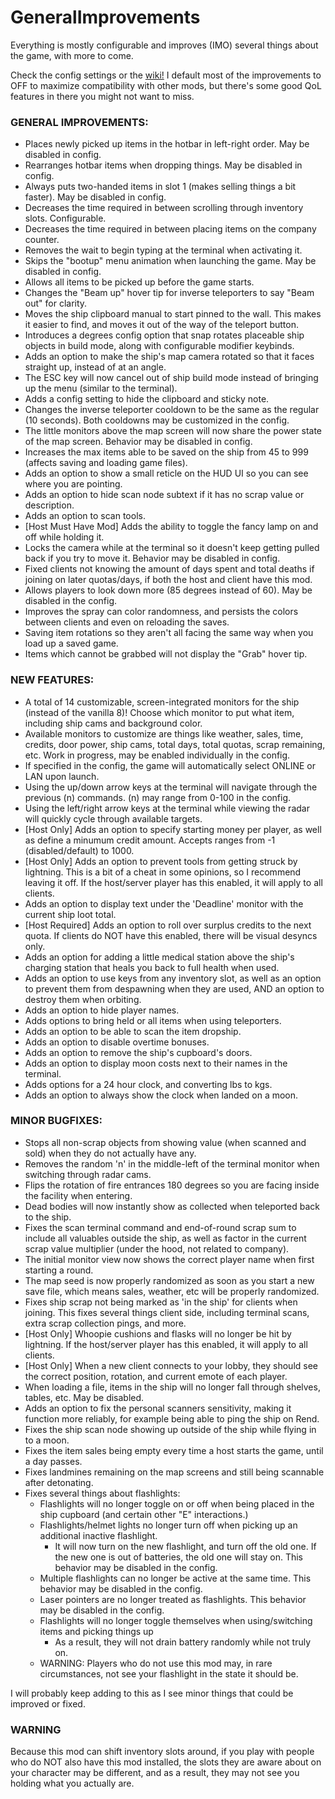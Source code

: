 # GeneralImprovements

Everything is mostly configurable and improves (IMO) several things about the game, with more to come.

Check the config settings or the [wiki!](https://thunderstore.io/c/lethal-company/p/ShaosilGaming/GeneralImprovements/wiki/) I default most of the improvements to OFF to maximize compatibility with other mods, but there's some good QoL features in there you might not want to miss.

### GENERAL IMPROVEMENTS:
* Places newly picked up items in the hotbar in left-right order. May be disabled in config.
* Rearranges hotbar items when dropping things. May be disabled in config.
* Always puts two-handed items in slot 1 (makes selling things a bit faster). May be disabled in config.
* Decreases the time required in between scrolling through inventory slots. Configurable.
* Decreases the time required in between placing items on the company counter.
* Removes the wait to begin typing at the terminal when activating it.
* Skips the "bootup" menu animation when launching the game. May be disabled in config.
* Allows all items to be picked up before the game starts.
* Changes the "Beam up" hover tip for inverse teleporters to say "Beam out" for clarity.
* Moves the ship clipboard manual to start pinned to the wall. This makes it easier to find, and moves it out of the way of the teleport button.
* Introduces a degrees config option that snap rotates placeable ship objects in build mode, along with configurable modifier keybinds.
* Adds an option to make the ship's map camera rotated so that it faces straight up, instead of at an angle.
* The ESC key will now cancel out of ship build mode instead of bringing up the menu (similar to the terminal).
* Adds a config setting to hide the clipboard and sticky note.
* Changes the inverse teleporter cooldown to be the same as the regular (10 seconds). Both cooldowns may be customized in the config.
* The little monitors above the map screen will now share the power state of the map screen. Behavior may be disabled in config.
* Increases the max items able to be saved on the ship from 45 to 999 (affects saving and loading game files).
* Adds an option to show a small reticle on the HUD UI so you can see where you are pointing.
* Adds an option to hide scan node subtext if it has no scrap value or description.
* Adds an option to scan tools.
* [Host Must Have Mod] Adds the ability to toggle the fancy lamp on and off while holding it.
* Locks the camera while at the terminal so it doesn't keep getting pulled back if you try to move it. Behavior may be disabled in config.
* Fixed clients not knowing the amount of days spent and total deaths if joining on later quotas/days, if both the host and client have this mod.
* Allows players to look down more (85 degrees instead of 60). May be disabled in the config.
* Improves the spray can color randomness, and persists the colors between clients and even on reloading the saves.
* Saving item rotations so they aren't all facing the same way when you load up a saved game.
* Items which cannot be grabbed will not display the "Grab" hover tip.

### NEW FEATURES:
* A total of 14 customizable, screen-integrated monitors for the ship (instead of the vanilla 8)! Choose which monitor to put what item, including ship cams and background color.
* Available monitors to customize are things like weather, sales, time, credits, door power, ship cams, total days, total quotas, scrap remaining, etc. Work in progress, may be enabled individually in the config.
* If specified in the config, the game will automatically select ONLINE or LAN upon launch.
* Using the up/down arrow keys at the terminal will navigate through the previous (n) commands. (n) may range from 0-100 in the config.
* Using the left/right arrow keys at the terminal while viewing the radar will quickly cycle through available targets.
* [Host Only] Adds an option to specify starting money per player, as well as define a minumum credit amount. Accepts ranges from -1 (disabled/default) to 1000.
* [Host Only] Adds an option to prevent tools from getting struck by lightning. This is a bit of a cheat in some opinions, so I recommend leaving it off. If the host/server player has this enabled, it will apply to all clients.
* Adds an option to display text under the 'Deadline' monitor with the current ship loot total.
* [Host Required] Adds an option to roll over surplus credits to the next quota. If clients do NOT have this enabled, there will be visual desyncs only.
* Adds an option for adding a little medical station above the ship's charging station that heals you back to full health when used.
* Adds an option to use keys from any inventory slot, as well as an option to prevent them from despawning when they are used, AND an option to destroy them when orbiting.
* Adds an option to hide player names.
* Adds options to bring held or all items when using teleporters.
* Adds an option to be able to scan the item dropship.
* Adds an option to disable overtime bonuses.
* Adds an option to remove the ship's cupboard's doors.
* Adds an option to display moon costs next to their names in the terminal.
* Adds options for a 24 hour clock, and converting lbs to kgs.
* Adds an option to always show the clock when landed on a moon.

### MINOR BUGFIXES:
* Stops all non-scrap objects from showing value (when scanned and sold) when they do not actually have any.
* Removes the random 'n' in the middle-left of the terminal monitor when switching through radar cams.
* Flips the rotation of fire entrances 180 degrees so you are facing inside the facility when entering.
* Dead bodies will now instantly show as collected when teleported back to the ship.
* Fixes the scan terminal command and end-of-round scrap sum to include all valuables outside the ship, as well as factor in the current scrap value multiplier (under the hood, not related to company).
* The initial monitor view now shows the correct player name when first starting a round.
* The map seed is now properly randomized as soon as you start a new save file, which means sales, weather, etc will be properly randomized.
* Fixes ship scrap not being marked as 'in the ship' for clients when joining. This fixes several things client side, including terminal scans, extra scrap collection pings, and more.
* [Host Only] Whoopie cushions and flasks will no longer be hit by lightning. If the host/server player has this enabled, it will apply to all clients.
* [Host Only] When a new client connects to your lobby, they should see the correct position, rotation, and current emote of each player.
* When loading a file, items in the ship will no longer fall through shelves, tables, etc. May be disabled.
* Adds an option to fix the personal scanners sensitivity, making it function more reliably, for example being able to ping the ship on Rend.
* Fixes the ship scan node showing up outside of the ship while flying in to a moon.
* Fixes the item sales being empty every time a host starts the game, until a day passes.
* Fixes landmines remaining on the map screens and still being scannable after detonating.
* Fixes several things about flashlights:
	* Flashlights will no longer toggle on or off when being placed in the ship cupboard (and certain other "E" interactions.) 
	* Flashlights/helmet lights no longer turn off when picking up an additional inactive flashlight.
		* It will now turn on the new flashlight, and turn off the old one. If the new one is out of batteries, the old one will stay on. This behavior may be disabled in the config.
	* Multiple flashlights can no longer be active at the same time. This behavior may be disabled in the config.
	* Laser pointers are no longer treated as flashlights. This behavior may be disabled in the config.
	* Flashlights will no longer toggle themselves when using/switching items and picking things up
		* As a result, they will not drain battery randomly while not truly on.
	* WARNING: Players who do not use this mod may, in rare circumstances, not see your flashlight in the state it should be.

I will probably keep adding to this as I see minor things that could be improved or fixed.

### WARNING

Because this mod can shift inventory slots around, if you play with people who do NOT also have this mod installed, the slots they are aware about on your character may be different, and as a result, they may not see you holding what you actually are.